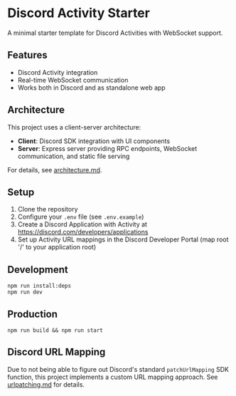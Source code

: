 # Discord Activity Starter

A minimal starter template for Discord Activities with WebSocket support.

## Features

- Discord Activity integration
- Real-time WebSocket communication
- Works both in Discord and as standalone web app

## Architecture

This project uses a client-server architecture:
- **Client**: Discord SDK integration with UI components
- **Server**: Express server providing RPC endpoints, WebSocket communication, and static file serving

For details, see [architecture.md](./architecture.md).

## Setup

1. Clone the repository
2. Configure your `.env` file (see `.env.example`)
3. Create a Discord Application with Activity at https://discord.com/developers/applications
4. Set up Activity URL mappings in the Discord Developer Portal (map root '/' to your application root)

## Development

```
npm run install:deps
npm run dev
```

## Production

```
npm run build && npm run start
```

## Discord URL Mapping

Due to not being able to figure out Discord's standard `patchUrlMapping` SDK function, this project implements a custom URL mapping approach. See [urlpatching.md](./urlpatching.md) for details.
